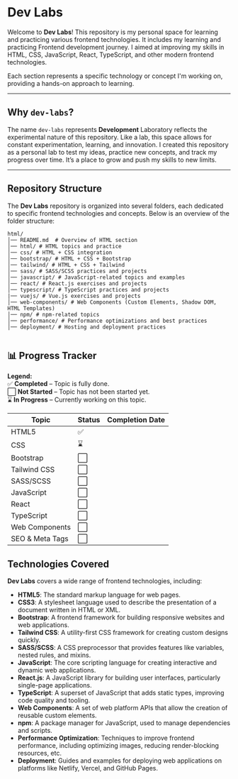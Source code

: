 # Dev Labs

Welcome to **Dev Labs**! This repository is my personal space for learning and practicing various frontend technologies. It includes my learning and practicing Frontend development journey. I aimed at improving my skills in HTML, CSS, JavaScript, React, TypeScript, and other modern frontend technologies.

Each section represents a specific technology or concept I'm working on, providing a hands-on approach to learning.

---

## Why **`dev-labs`**?

The name `dev-labs` represents **Development** Laboratory reflects the experimental nature of this repository. Like a lab, this space allows for constant experimentation, learning, and innovation. I created this repository as a personal lab to test my ideas, practice new concepts, and track my progress over time. It’s a place to grow and push my skills to new limits.

---

## Repository Structure

The **Dev Labs** repository is organized into several folders, each dedicated to specific frontend technologies and concepts. Below is an overview of the folder structure:

```
html/
│── README.md  # Overview of HTML section
│── html/ # HTML topics and practice
│── css/ # HTML + CSS integration
│── bootstrap/ # HTML + CSS + Bootstrap
│── tailwind/ # HTML + CSS + Tailwind
│── sass/ # SASS/SCSS practices and projects
│── javascript/ # JavaScript-related topics and examples
│── react/ # React.js exercises and projects
│── typescript/ # TypeScript practices and projects
|── vuejs/ # Vue.js exercises and projects
│── web-components/ # Web Components (Custom Elements, Shadow DOM, HTML Templates)
│── npm/ # npm-related topics
│── performance/ # Performance optimizations and best practices
│── deployment/ # Hosting and deployment practices


```

## 📊 Progress Tracker

**Legend:**  
✅ **Completed** – Topic is fully done.  
⬜ **Not Started** – Topic has not been started yet.  
⌛ **In Progress** – Currently working on this topic.

| **Topic**                  | **Status** | **Completion Date** |
| -------------------------- | ---------- | ------------------- |
| HTML5                      | ✅         |                     |
| CSS                        | ⌛         |                     |
| Bootstrap                  | ⬜         |                     |
| Tailwind CSS               | ⬜         |                     |
| SASS/SCSS                  | ⬜         |                     |
| JavaScript                 | ⬜         |                     |
| React                      | ⬜         |                     |
| TypeScript                 | ⬜         |                     |
| Web Components             | ⬜         |                     |
| SEO & Meta Tags            | ⬜         |                     |

## Technologies Covered

**Dev Labs** covers a wide range of frontend technologies, including:

- **HTML5**: The standard markup language for web pages.
- **CSS3**: A stylesheet language used to describe the presentation of a document written in HTML or XML.
- **Bootstrap**: A frontend framework for building responsive websites and web applications.
- **Tailwind CSS**: A utility-first CSS framework for creating custom designs quickly.
- **SASS/SCSS**: A CSS preprocessor that provides features like variables, nested rules, and mixins.
- **JavaScript**: The core scripting language for creating interactive and dynamic web applications.
- **React.js**: A JavaScript library for building user interfaces, particularly single-page applications.
- **TypeScript**: A superset of JavaScript that adds static types, improving code quality and tooling.
- **Web Components**: A set of web platform APIs that allow the creation of reusable custom elements.
- **npm**: A package manager for JavaScript, used to manage dependencies and scripts.
- **Performance Optimization**: Techniques to improve frontend performance, including optimizing images, reducing render-blocking resources, etc.
- **Deployment**: Guides and examples for deploying web applications on platforms like Netlify, Vercel, and GitHub Pages.
